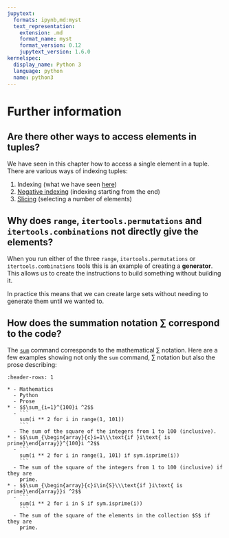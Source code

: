 ```yaml
---
jupytext:
  formats: ipynb,md:myst
  text_representation:
    extension: .md
    format_name: myst
    format_version: 0.12
    jupytext_version: 1.6.0
kernelspec:
  display_name: Python 3
  language: python
  name: python3
---
```


# Further information

## Are there other ways to access elements in tuples?

We have seen in this chapter how to access a single element in a tuple. There
are various ways of indexing tuples:

1. Indexing (what we have seen [here](how_to_access_particular_elements_in_a_tuple))
2. [Negative indexing](access_an_element_using_negative_indexing) (indexing starting from the end)
3. [Slicing](slice_an_iterable) (selecting a number of elements)

## Why does `range`, `itertools.permutations` and `itertools.combinations` not directly give the elements?

When you run either of the three `range`, `itertools.permutations` or
`itertools.combinations` tools this is an example of creating a **generator**.
This allows us to create the instructions to build something without building
it.

In practice this means that we can create large sets without needing to generate
them until we wanted to.

## How does the summation notation $\sum$ correspond to the code?

The [`sum`](adding_items_in_a_tuple) command corresponds to the mathematical
$\sum$ notation. Here are a few examples showing not only the `sum` command,
$\sum$ notation but also the prose describing:

````{list-table}
:header-rows: 1

* - Mathematics
  - Python
  - Prose
* - $$\sum_{i=1}^{100}i ^2$$
  - ```
    sum(i ** 2 for i in range(1, 101))
    ```
  - The sum of the square of the integers from 1 to 100 (inclusive).
* - $$\sum_{\begin{array}{c}i=1\\\text{if }i\text{ is prime}\end{array}}^{100}i ^2$$
  - ```
    sum(i ** 2 for i in range(1, 101) if sym.isprime(i))
    ```
  - The sum of the square of the integers from 1 to 100 (inclusive) if they are
    prime.
* - $$\sum_{\begin{array}{c}i\in{S}\\\text{if }i\text{ is prime}\end{array}}i ^2$$
  - ```
    sum(i ** 2 for i in S if sym.isprime(i))
    ```
  - The sum of the square of the elements in the collection $S$ if they are
    prime.
````
